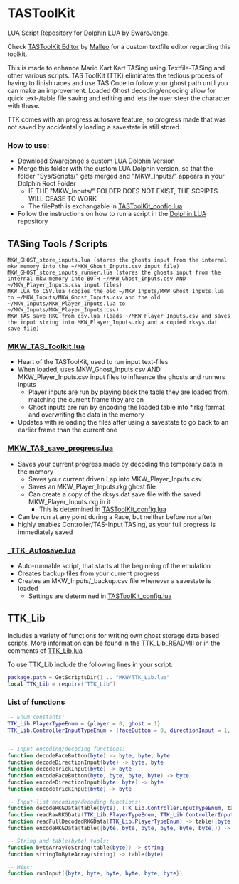 # TASToolKit
LUA Script Repository for [Dolphin LUA](https://github.com/SwareJonge/Dolphin-Lua-Core) by [SwareJonge](https://github.com/SwareJonge).

Check [TASToolKit Editor](https://github.com/malleoz/TASToolKitEditor) by [Malleo](https://github.com/malleoz) for a custom textfile editor regarding this toolkit.

This is made to enhance Mario Kart Kart TASing using Textfile-TASing and other various scripts.
TAS ToolKit (TTK) eliminates the tedious process of having to finish races and use TAS Code to follow your ghost path until you can make an improvement.
Loaded Ghost decoding/encoding allow for quick text-/table file saving and editing and lets the user steer the character with these. 

TTK comes with an progress autosave feature, so progress made that was not saved by accidentally loading a savestate is still stored.

### How to use:
* Download Swarejonge's custom LUA Dolphin Version
* Merge this folder with the custom LUA Dolphin version, so that the folder "Sys/Scripts/" gets merged and "MKW_Inputs/" appears in your Dolphin Root Folder
  * IF THE "MKW_Inputs/" FOLDER DOES NOT EXIST, THE SCRIPTS WILL CEASE TO WORK
  * The filePath is exchangable in [TASToolKit_config.lua](https://github.com/LordDraXula/TASToolKit/blob/master/Sys/Scripts/config/TASToolKit_config.lua)
* Follow the instructions on how to run a script in the [Dolphin LUA](https://github.com/SwareJonge/Dolphin-Lua-Core) repository


## TASing Tools / Scripts

```
MKW_GHOST_store_inputs.lua (stores the ghosts input from the internal mkw memory into the ~/MKW_Ghost_Inputs.csv input file)
MKW_GHOST_store_inputs_runner.lua (stores the ghosts input from the internal mkw memory into BOTH ~/MKW_Ghost_Inputs.csv AND ~/MKW_Player_Inputs.csv input files)
MKW_LUA_to_CSV.lua (copies the old ~/MKW_Inputs/MKW_Ghost_Inputs.lua to ~/MKW_Inputs/MKW_Ghost_Inputs.csv and the old ~/MKW_Inputs/MKW_Player_Inputs.lua to ~/MKW_Inputs/MKW_Player_Inputs.csv)
MKW_TAS_save_RKG_from_csv.lua (loads ~/MKW_Player_Inputs.csv and saves the input string into MKW_Player_Inputs.rkg and a copied rksys.dat save file)
```

### [MKW_TAS_Toolkit.lua](https://github.com/LordDraXula/TASToolKit/blob/master/Sys/Scripts/MKW_TAS_Toolkit.lua)
* Heart of the TASToolKit, used to run input text-files
* When loaded, uses MKW_Ghost_Inputs.csv AND MKW_Player_Inputs.csv input files to influence the ghosts and runners inputs
  * Player inputs are run by playing back the table they are loaded from, matching the current frame they are on
  * Ghost inputs are run by encoding the loaded table into *.rkg format and overwriting the data in the memory
* Updates with reloading the files after using a savestate to go back to an earlier frame than the current one

### [MKW_TAS_save_progress.lua](https://github.com/LordDraXula/TASToolKit/blob/master/Sys/Scripts/MKW_TAS_save_progress.lua)
* Saves your current progress made by decoding the temporary data in the memory
  * Saves your current driven Lap into MKW_Player_Inputs.csv
  * Saves an MKW_Player_Inputs.rkg ghost file
  * Can create a copy of the rksys.dat save file with the saved MKW_Player_Inputs.rkg in it
    * This is determined in [TASToolKit_config.lua](https://github.com/LordDraXula/TASToolKit/blob/master/Sys/Scripts/config/TASToolKit_config.lua)
* Can be run at any point during a Race, but neither before nor after
* highly enables Controller/TAS-Input TASing, as your full progress is immediately saved

### [_TTK_Autosave.lua](https://github.com/LordDraXula/TASToolKit/blob/master/Sys/Scripts/_TTK_Autosave.lua)
* Auto-runnable script, that starts at the beginning of the emulation
* Creates backup files from your current progress
* Creates an MKW_Inputs/_backup.csv file whenever a savestate is loaded
  * Settings are determined in [TASToolKit_config.lua](https://github.com/LordDraXula/TASToolKit/blob/master/Sys/Scripts/config/TASToolKit_config.lua)

## TTK_Lib

Includes a variety of functions for writing own ghost storage data based scripts.
More information can be found in the [TTK_Lib_READMII](https://github.com/LordDraXula/TASToolKit/blob/master/TTK_Lib_READMII.txt) or in the comments of [TTK_Lib.lua](https://github.com/LordDraXula/TASToolKit/blob/master/Sys/Scripts/MKW/TTK_Lib.lua)

To use TTK_Lib include the following lines in your script:
```lua
package.path = GetScriptsDir() .. "MKW/TTK_Lib.lua"
local TTK_Lib = require("TTK_Lib")
```

### List of functions

```lua
-- Enum constants:
TTK_Lib.PlayerTypeEnum = {player = 0, ghost = 1}
TTK_Lib.ControllerInputTypeEnum = {faceButton = 0, directionInput = 1, trickInput = 2}


-- Input encoding/decoding functions:
function decodeFaceButton(byte) -> byte, byte, byte
function decodeDirectionInput(byte) -> byte, byte
function decodeTrickInput(byte) -> byte
function encodeFaceButton(byte, byte, byte, byte) -> byte
function encodeDirectionInput(byte, byte) -> byte
function encodeTrickInput(byte) -> byte

-- Input-list encoding/decoding functions:
function decodeRKGData(table(byte), TTK_Lib.ControllerInputTypeEnum, table([byte, byte, byte, byte, byte, byte])) -> table([byte, byte, byte, byte, byte, byte])
function readRawRKGData(TTK_Lib.PlayerTypeEnum, TTK_Lib.ControllerInputTypeEnum, table(byte)) -> table(byte)
function readFullDecodedRKGData(TTK_Lib.PlayerTypeEnum) -> table([byte, byte, byte, byte, byte, byte])
function encodeRKGData(table([byte, byte, byte, byte, byte, byte])) -> table(byte), byte, byte, byte

-- String and table(byte) tools:
function byteArrayToString(table(byte)) -> string
function stringToByteArray(string) -> table(byte)

-- Misc:
function runInput({byte, byte, byte, byte, byte, byte})
```
